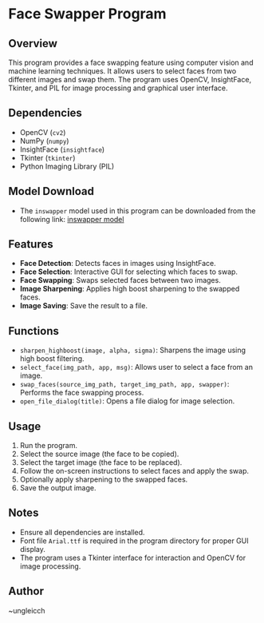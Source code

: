# Face Swapper Program

## Overview
This program provides a face swapping feature using computer vision and machine learning techniques. It allows users to select faces from two different images and swap them. The program uses OpenCV, InsightFace, Tkinter, and PIL for image processing and graphical user interface.

## Dependencies
- OpenCV (`cv2`)
- NumPy (`numpy`)
- InsightFace (`insightface`)
- Tkinter (`tkinter`)
- Python Imaging Library (PIL)

## Model Download
- The `inswapper` model used in this program can be downloaded from the following link: [inswapper model](https://drive.google.com/file/d/1krOLgjW2tAPaqV-Bw4YALz0xT5zlb5HF/view)

## Features
- **Face Detection**: Detects faces in images using InsightFace.
- **Face Selection**: Interactive GUI for selecting which faces to swap.
- **Face Swapping**: Swaps selected faces between two images.
- **Image Sharpening**: Applies high boost sharpening to the swapped faces.
- **Image Saving**: Save the result to a file.

## Functions
- `sharpen_highboost(image, alpha, sigma)`: Sharpens the image using high boost filtering.
- `select_face(img_path, app, msg)`: Allows user to select a face from an image.
- `swap_faces(source_img_path, target_img_path, app, swapper)`: Performs the face swapping process.
- `open_file_dialog(title)`: Opens a file dialog for image selection.

## Usage
1. Run the program.
2. Select the source image (the face to be copied).
3. Select the target image (the face to be replaced).
4. Follow the on-screen instructions to select faces and apply the swap.
5. Optionally apply sharpening to the swapped faces.
6. Save the output image.

## Notes
- Ensure all dependencies are installed.
- Font file `Arial.ttf` is required in the program directory for proper GUI display.
- The program uses a Tkinter interface for interaction and OpenCV for image processing.

## Author
~ungleicch

